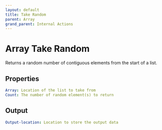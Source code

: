 ```yaml
---
layout: default
title: Take Random
parent: Array
grand_parent: Internal Actions
---
```

# Array Take Random
Returns a random number of contiguous elements from the start of a list.

## Properties
```yaml
Array: Location of the list to take from
Count: The number of random element(s) to return
```

## Output
```yaml
Output-location: Location to store the output data
```

